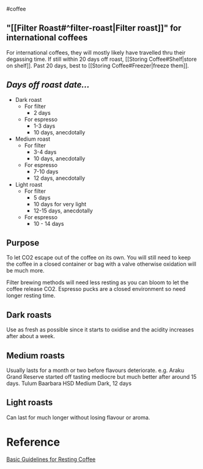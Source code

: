 #coffee 
## "[[Filter Roast#^filter-roast|Filter roast]]" for international coffees
For international coffees, they will mostly likely have travelled thru their degassing time.
If still within 20 days off roast, [[Storing Coffee#Shelf|store on shelf]].
Past 20 days, best to [[Storing Coffee#Freezer|freeze them]].
## *Days off roast date…*
- Dark roast
	- For filter
		- 2 days
	- For espresso
		- 1-3 days
		- 10 days, anecdotally 
- ﻿﻿Medium roast
	- For filter
		- 3-4 days
		- 10 days, anecdotally 
	- For espresso
		- 7-10 days
		- 12 days, anecdotally 
- ﻿﻿Light roast
	- For filter
		- 5 days
		- 10 days for very light
		- 12-15 days, anecdotally 
	- For espresso
		- 10 - 14 days
## Purpose 
To let CO2 escape out of the coffee on its own.
You will still need to keep the coffee in a closed container or bag with a valve otherwise oxidation will be much more. 

Filter brewing methods will need less resting as you can bloom to let the coffee release CO2. Espresso pucks are a closed environment so need longer resting time.
## **Dark roasts**
Use as fresh as possible since it starts to oxidise and the acidity increases after about a week.
## **Medium roasts**
Usually lasts for a month or two before flavours deteriorate.
e.g. Araku Grand Reserve started off tasting mediocre but much better after around 15 days. 
Tulum Baarbara HSD Medium Dark, 12 days
## **Light roasts**
Can last for much longer without losing flavour or aroma. 
# Reference 
[Basic Guidelines for Resting Coffee](https://berto-online.com/coffee-resting/)
